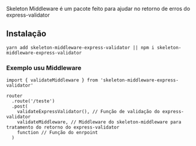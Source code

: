 Skeleton Middleware é um pacote feito para ajudar no retorno de erros do express-validator

## Instalação

```
yarn add skeleton-middleware-express-validator || npm i skeleton-middleware-express-validator
```

### Exemplo usu Middleware

```
import { validateMiddleware } from 'skeleton-middleware-express-validator'

router
  .route('/teste')
  .post(
    validateExpressValidator(), // Função de validação do express-validator
    validateMiddleware, // Middleware do skeleton-middleware para tratamento do retorno do express-validator
    function // Função do enrpoint
  )
```


